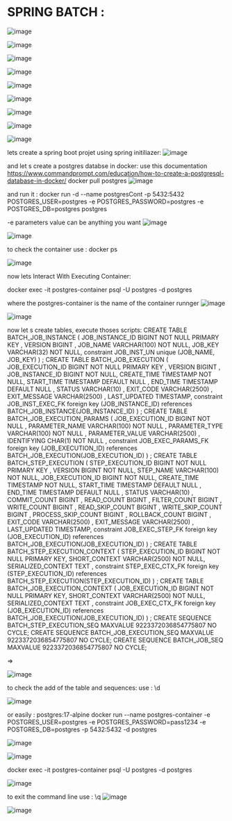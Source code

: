 # SPRING BATCH :


![image](https://github.com/user-attachments/assets/d128ac75-9f46-4216-99ec-dd7219fd37e7)

![image](https://github.com/user-attachments/assets/d7653885-9e11-4872-b7f1-5128bf48ba05)

![image](https://github.com/user-attachments/assets/18d9f995-e225-4f89-a40c-a8a39603925e)

![image](https://github.com/user-attachments/assets/177ce091-8006-465d-9059-d76dad5f8a1e)

![image](https://github.com/user-attachments/assets/64553c94-3894-46f3-9f67-2d4940dd0ef0)

![image](https://github.com/user-attachments/assets/e7cde4bb-09eb-428c-8421-359aeed3a6e6)

![image](https://github.com/user-attachments/assets/8f0e2b5d-1b2f-4f80-88c7-fa55ab54859d)

![image](https://github.com/user-attachments/assets/e1ed784e-f3c5-4c1a-871d-227388b8f6da)


![image](https://github.com/user-attachments/assets/aab1d5ae-7b32-47b0-9035-86ce661a7050)

lets create a spring boot projet using spring initiliazer:
![image](https://github.com/user-attachments/assets/a7729002-7205-4b82-abf5-1aa0f2142802)

and let s create a postgres databse in docker: use this documentation https://www.commandprompt.com/education/how-to-create-a-postgresql-database-in-docker/
docker pull postgres
![image](https://github.com/user-attachments/assets/9175adcd-b888-42ef-b493-5ac73479d575)

and run it :
docker run -d --name postgresCont -p 5432:5432 POSTGRES_USER=postgres -e POSTGRES_PASSWORD=postgres -e POSTGRES_DB=postgres postgres

-e parameters value can be anything you want 
![image](https://github.com/user-attachments/assets/245b3f7b-8e13-46df-8022-43e316030a64)

![image](https://github.com/user-attachments/assets/a3ccc5fe-3523-49cb-a020-89f873e085e3)

to check the container use : docker ps

![image](https://github.com/user-attachments/assets/13db17d4-3bd5-40a9-a049-9d57c2678e7f)


now lets Interact With Executing Container:

docker exec -it postgres-container psql -U postgres -d postgres 

where the postgres-container is the name of the container runnger 
![image](https://github.com/user-attachments/assets/9827928e-3f7a-4f92-b2c7-62ff278c1972)

![image](https://github.com/user-attachments/assets/51c741ff-9182-4186-bf10-0e656b7b2832)

now let s create tables, execute thoses scripts:
CREATE TABLE BATCH_JOB_INSTANCE  (
    JOB_INSTANCE_ID BIGINT  NOT NULL PRIMARY KEY ,
    VERSION BIGINT ,
    JOB_NAME VARCHAR(100) NOT NULL,
    JOB_KEY VARCHAR(32) NOT NULL,
    constraint JOB_INST_UN unique (JOB_NAME, JOB_KEY)
) ;
CREATE TABLE BATCH_JOB_EXECUTION  (
    JOB_EXECUTION_ID BIGINT  NOT NULL PRIMARY KEY ,
    VERSION BIGINT  ,
    JOB_INSTANCE_ID BIGINT NOT NULL,
    CREATE_TIME TIMESTAMP NOT NULL,
    START_TIME TIMESTAMP DEFAULT NULL ,
    END_TIME TIMESTAMP DEFAULT NULL ,
    STATUS VARCHAR(10) ,
    EXIT_CODE VARCHAR(2500) ,
    EXIT_MESSAGE VARCHAR(2500) ,
    LAST_UPDATED TIMESTAMP,
    constraint JOB_INST_EXEC_FK foreign key (JOB_INSTANCE_ID)
    references BATCH_JOB_INSTANCE(JOB_INSTANCE_ID)
) ;
CREATE TABLE BATCH_JOB_EXECUTION_PARAMS  (
    JOB_EXECUTION_ID BIGINT NOT NULL ,
    PARAMETER_NAME VARCHAR(100) NOT NULL ,
    PARAMETER_TYPE VARCHAR(100) NOT NULL ,
    PARAMETER_VALUE VARCHAR(2500) ,
    IDENTIFYING CHAR(1) NOT NULL ,
    constraint JOB_EXEC_PARAMS_FK foreign key (JOB_EXECUTION_ID)
    references BATCH_JOB_EXECUTION(JOB_EXECUTION_ID)
) ;
CREATE TABLE BATCH_STEP_EXECUTION  (
    STEP_EXECUTION_ID BIGINT  NOT NULL PRIMARY KEY ,
    VERSION BIGINT NOT NULL,
    STEP_NAME VARCHAR(100) NOT NULL,
    JOB_EXECUTION_ID BIGINT NOT NULL,
    CREATE_TIME TIMESTAMP NOT NULL,
    START_TIME TIMESTAMP DEFAULT NULL ,
    END_TIME TIMESTAMP DEFAULT NULL ,
    STATUS VARCHAR(10) ,
    COMMIT_COUNT BIGINT ,
    READ_COUNT BIGINT ,
    FILTER_COUNT BIGINT ,
    WRITE_COUNT BIGINT ,
    READ_SKIP_COUNT BIGINT ,
    WRITE_SKIP_COUNT BIGINT ,
    PROCESS_SKIP_COUNT BIGINT ,
    ROLLBACK_COUNT BIGINT ,
    EXIT_CODE VARCHAR(2500) ,
    EXIT_MESSAGE VARCHAR(2500) ,
    LAST_UPDATED TIMESTAMP,
    constraint JOB_EXEC_STEP_FK foreign key (JOB_EXECUTION_ID)
    references BATCH_JOB_EXECUTION(JOB_EXECUTION_ID)
) ;
CREATE TABLE BATCH_STEP_EXECUTION_CONTEXT  (
    STEP_EXECUTION_ID BIGINT NOT NULL PRIMARY KEY,
    SHORT_CONTEXT VARCHAR(2500) NOT NULL,
    SERIALIZED_CONTEXT TEXT ,
    constraint STEP_EXEC_CTX_FK foreign key (STEP_EXECUTION_ID)
    references BATCH_STEP_EXECUTION(STEP_EXECUTION_ID)
) ;
CREATE TABLE BATCH_JOB_EXECUTION_CONTEXT  (
    JOB_EXECUTION_ID BIGINT NOT NULL PRIMARY KEY,
    SHORT_CONTEXT VARCHAR(2500) NOT NULL,
    SERIALIZED_CONTEXT TEXT ,
    constraint JOB_EXEC_CTX_FK foreign key (JOB_EXECUTION_ID)
    references BATCH_JOB_EXECUTION(JOB_EXECUTION_ID)
) ;
CREATE SEQUENCE BATCH_STEP_EXECUTION_SEQ MAXVALUE 9223372036854775807 NO CYCLE;
CREATE SEQUENCE BATCH_JOB_EXECUTION_SEQ MAXVALUE 9223372036854775807 NO CYCLE;
CREATE SEQUENCE BATCH_JOB_SEQ MAXVALUE 9223372036854775807 NO CYCLE;

=> 

![image](https://github.com/user-attachments/assets/7ab9f096-251b-455a-9ada-30b95cb2c061)


to check the add of the table and sequences:
use :  \d

![image](https://github.com/user-attachments/assets/223e0181-f44d-4a86-9bd3-207821a4c16a)


or easily :  postgres:17-alpine
docker run --name postgres-container -e POSTGRES_USER=postgres -e POSTGRES_PASSWORD=pass1234 -e POSTGRES_DB=postgres -p 5432:5432 -d postgres

![image](https://github.com/user-attachments/assets/35cca9b3-ffc1-47ea-9bbe-ac4fcd71857f)


![image](https://github.com/user-attachments/assets/1d912b60-b8cc-429b-9cb9-2cea541bf632)

docker exec -it postgres-container psql -U postgres -d postgres

![image](https://github.com/user-attachments/assets/859ddd47-793f-4835-8abe-0f7ef7a68cc8)

to exit the command line use : \q
![image](https://github.com/user-attachments/assets/5456fe3b-49b0-4a34-ba75-1f7a73eca88b)


![image](https://github.com/user-attachments/assets/73a98c9e-8835-4974-a748-2842eeb447d8)


